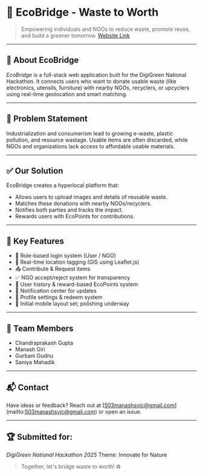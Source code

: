 # 🌿 EcoBridge - Waste to Worth

> Empowering individuals and NGOs to reduce waste, promote reuse, and build a greener tomorrow.
[Website Link](https://ecobridge-q2m1.onrender.com/home)

---

## 📌 About EcoBridge

*EcoBridge* is a full-stack web application built for the DigiGreen National Hackathon. It connects users who want to donate usable waste (like electronics, utensils, furniture) with nearby NGOs, recyclers, or upcyclers using real-time geolocation and smart matching.

---

## 🧩 Problem Statement

Industrialization and consumerism lead to growing e-waste, plastic pollution, and resource wastage. Usable items are often discarded, while NGOs and organizations lack access to affordable usable materials.

---

## ✅ Our Solution

EcoBridge creates a hyperlocal platform that:

* Allows users to upload images and details of reusable waste.
* Matches these donations with nearby NGOs/recyclers.
* Notifies both parties and tracks the impact.
* Rewards users with EcoPoints for contributions.

---

## 🔑 Key Features

* 👤 Role-based login system (User / NGO)
* 📍 Real-time location tagging (GIS using Leaflet.js)
* 📤 Contribute & Request items
* ✅ NGO accept/reject system for transparency
* 🧾 User history & reward-based EcoPoints system
* 🔔 Notification center for updates
* 🔧 Profile settings & redeem system
* 📱 Initial mobile layout set; polishing underway

---

## 🤝 Team Members

* Chandraprakash Gupta
* Manash Giri
* Gurbani Gudnu
* Saniya Mahadik

---

## 📬 Contact

Have ideas or feedback? Reach out at \[503manashsvjc@gmail.com](mailto:503manashsvjc@gmail.com) or open an issue.

---

## 🏆 Submitted for:

*DigiGreen National Hackathon 2025*
Theme: Innovate for Nature

> Together, let's bridge waste to worth! ♻
